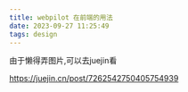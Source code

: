 ```yaml
---
title: webpilot 在前端的用法
date: 2023-09-27 11:25:49
tags: design
---
```


由于懒得弄图片,可以去juejin看

https://juejin.cn/post/7262542750405754939